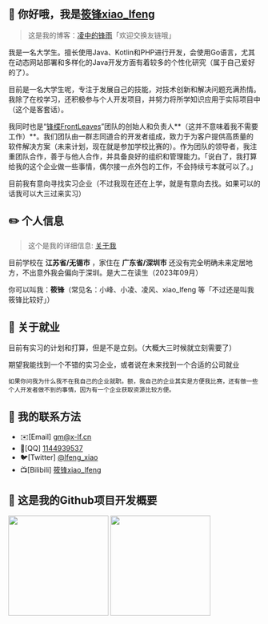 ## 👋 你好哦，我是[筱锋xiao_lfeng](https://www.x-lf.com/)

> 这是我的博客：[凌中的锋雨](https://blog.x-lf.com/)「欢迎交换友链哦」

我是一名大学生。擅长使用Java、Kotlin和PHP进行开发，会使用Go语言，尤其在动态网站部署和多样化的Java开发方面有着较多的个性化研究（属于自己爱好的了）。

目前是一名大学生呢，专注于发展自己的技能，对技术创新和解决问题充满热情。我除了在校学习，还积极参与个人开发项目，并努力将所学知识应用于实际项目中（这个是客套话）。

我同时也是“[锋楪FrontLeaves](https://github.com/frontleaves)”团队的创始人和负责人**（这并不意味着我不需要工作）**。我们团队由一群志同道合的开发者组成，致力于为客户提供高质量的软件解决方案（未来计划，现在就是参加学校比赛的）。作为团队的领导者，我注重团队合作，善于与他人合作，并具备良好的组织和管理能力。「说白了，我打算给我的这个企业做一些事情，偶尔接一点外包的工作，不会持续亏本就可以了。」

目前我有意向寻找实习企业（不过我现在还在上学，就是有意向去找。如果可以的话我可以大三过来实习）

## ✏️ 个人信息

> 这个是我的详细信息: [关于我](https://blog.x-lf.com/myself.html)

目前学校在 **江苏省/无锡市** ，家住在 **广东省/深圳市** 还没有完全明确未来定居地方，不出意外我会偏向于深圳。是大二在读生（2023年09月）

你可以叫我：**筱锋**（常见名：小峰、小凌、凌风、xiao_lfeng 等「不过还是叫我筱锋比较好」）

## 📘 关于就业

目前有实习的计划和打算，但是不是立刻。（大概大三时候就立刻需要了）

期望我能找到一个不错的实习企业，或者说在未来找到一个合适的公司就业

`如果你问我为什么我不在我自己的企业就职。额，我自己的企业其实是方便我比赛，还有做一些个人开发者做不到的事情，因为有一个企业获取资源比较方便。`

## 📇 我的联系方法

- ✉️[Email] [gm@x-lf.cn](mailto:gm@x-lf.cn)
- 🐧[QQ] [1144939537](https://wpa.qq.com/msgrd?v=3&uin=1144939537&site=qq&menu=yes)
- 🐦[Twitter] [@lfeng_xiao](https://twitter.com/lfeng_xiao)
- 📺[Bilibili] [筱锋xiao_lfeng](https://space.bilibili.com/244321572)

## 🌱 这是我的Github项目开发概要
<div style="width: 100vw">
  <img style="height:200px" src="https://github-readme-stats.vercel.app/api?username=XiaoLFeng&show_icons=true" alt="">
  <img style="height:200px" src="https://github-readme-stats.vercel.app/api/top-langs/?username=XiaoLFeng&layout=compact&hide=html,css,javascript" alt="">
</div>

